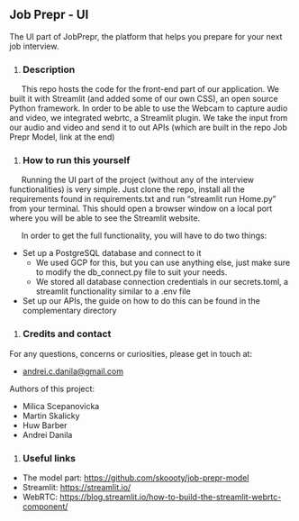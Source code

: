 ﻿## **Job Prepr - UI**

The UI part of JobPrepr, the platform that helps you prepare for your next job interview.

1. ### **Description**

`	`This repo hosts the code for the front-end part of our application. We built it with Streamlit (and added some of our own CSS), an open source Python framework. In order to be able to use the Webcam to capture audio and video, we integrated webrtc, a Streamlit plugin. We take the input from our audio and video and send it to out APIs (which are built in the repo Job Prepr Model, link at the end)

1. ### **How to run this yourself**

`	`Running the UI part of the project (without any of the interview functionalities) is very simple. Just clone the repo, install all the requirements found in requirements.txt and run “streamlit run Home.py” from your terminal. This should open a browser window on a local port where you will be able to see the Streamlit website.

`	`In order to get the full functionality, you will have to do two things:

- Set up a PostgreSQL database and connect to it
  - We used GCP for this, but you can use anything else, just make sure to modify the db\_connect.py file to suit your needs.
  - We stored all database connection credentials in our secrets.toml, a streamlit functionality similar to a .env file
- Set up our APIs, the guide on how to do this can be found in the complementary directory

1. ### **Credits and contact**

For any questions, concerns or curiosities, please get in touch at:

- andrei.c.danila@gmail.com

Authors of this project:

- Milica Scepanovicka
- Martin Skalicky
- Huw Barber
- Andrei Danila

1. ### **Useful links**

- The model part: <https://github.com/skoooty/job-prepr-model>
- Streamlit: <https://streamlit.io/>
- WebRTC: <https://blog.streamlit.io/how-to-build-the-streamlit-webrtc-component/>
